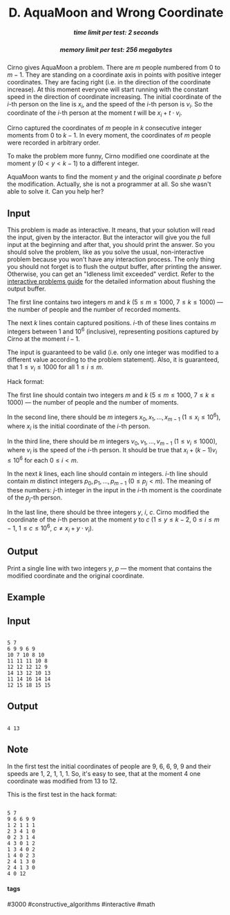 <h1 style='text-align: center;'> D. AquaMoon and Wrong Coordinate</h1>

<h5 style='text-align: center;'>time limit per test: 2 seconds</h5>
<h5 style='text-align: center;'>memory limit per test: 256 megabytes</h5>

Cirno gives AquaMoon a problem. There are $m$ people numbered from $0$ to $m - 1$. They are standing on a coordinate axis in points with positive integer coordinates. They are facing right (i.e. in the direction of the coordinate increase). At this moment everyone will start running with the constant speed in the direction of coordinate increasing. The initial coordinate of the $i$-th person on the line is $x_i$, and the speed of the $i$-th person is $v_i$. So the coordinate of the $i$-th person at the moment $t$ will be $x_i + t \cdot v_i$.

Cirno captured the coordinates of $m$ people in $k$ consecutive integer moments from $0$ to $k - 1$. In every moment, the coordinates of $m$ people were recorded in arbitrary order.

To make the problem more funny, Cirno modified one coordinate at the moment $y$ ($0 < y < k-1$) to a different integer.

AquaMoon wants to find the moment $y$ and the original coordinate $p$ before the modification. Actually, she is not a programmer at all. So she wasn't able to solve it. Can you help her?

## Input

This problem is made as interactive. It means, that your solution will read the input, given by the interactor. But the interactor will give you the full input at the beginning and after that, you should print the answer. So you should solve the problem, like as you solve the usual, non-interactive problem because you won't have any interaction process. The only thing you should not forget is to flush the output buffer, after printing the answer. Otherwise, you can get an "Idleness limit exceeded" verdict. Refer to the [interactive problems guide](https://codeforces.com/blog/entry/45307) for the detailed information about flushing the output buffer.

The first line contains two integers $m$ and $k$ ($5 \leq m \leq 1000$, $7 \leq k \leq 1000$) — the number of people and the number of recorded moments. 

The next $k$ lines contain captured positions. $i$-th of these lines contains $m$ integers between $1$ and $10^6$ (inclusive), representing positions captured by Cirno at the moment $i-1$.

The input is guaranteed to be valid (i.e. only one integer was modified to a different value according to the problem statement). Also, it is guaranteed, that $1 \le v_i \le 1000$ for all $1 \leq i \leq m$.

Hack format:

The first line should contain two integers $m$ and $k$ ($5 \leq m \leq 1000$, $7 \leq k \leq 1000$) — the number of people and the number of moments. 

In the second line, there should be $m$ integers $x_0, x_1, \dots,x_{m - 1}$ ($1 \le x_i \le 10^6$), where $x_i$ is the initial coordinate of the $i$-th person.

In the third line, there should be $m$ integers $v_0, v_1, \dots,v_{m - 1}$ ($1 \le v_i \le 1000$), where $v_i$ is the speed of the $i$-th person. It should be true that $x_i + (k-1) v_i \leq 10^6$ for each $0 \leq i < m$.

In the next $k$ lines, each line should contain $m$ integers. $i$-th line should contain $m$ distinct integers $p_0, p_1, \ldots, p_{m-1}$ ($0 \leq p_j < m$). The meaning of these numbers: $j$-th integer in the input in the $i$-th moment is the coordinate of the $p_{j}$-th person.

In the last line, there should be three integers $y$, $i$, $c$. Cirno modified the coordinate of the $i$-th person at the moment $y$ to $c$ ($1 \leq y \leq k-2$, $0 \leq i \leq m - 1$, $1 \leq c \leq 10^6$, $c \neq x_i + y \cdot v_i$).

## Output

Print a single line with two integers $y$, $p$ — the moment that contains the modified coordinate and the original coordinate.

## Example

## Input


```

5 7
6 9 9 6 9
10 7 10 8 10
11 11 11 10 8
12 12 12 12 9
14 13 12 10 13
11 14 16 14 14
12 15 18 15 15

```
## Output


```

4 13

```
## Note

In the first test the initial coordinates of people are $9$, $6$, $6$, $9$, $9$ and their speeds are $1$, $2$, $1$, $1$, $1$. So, it's easy to see, that at the moment $4$ one coordinate was modified from $13$ to $12$.

This is the first test in the hack format:


```
  
5 7  
9 6 6 9 9  
1 2 1 1 1  
2 3 4 1 0  
0 2 3 1 4  
4 3 0 1 2  
1 3 4 0 2  
1 4 0 2 3  
2 4 1 3 0  
2 4 1 3 0  
4 0 12  

```


#### tags 

#3000 #constructive_algorithms #interactive #math 